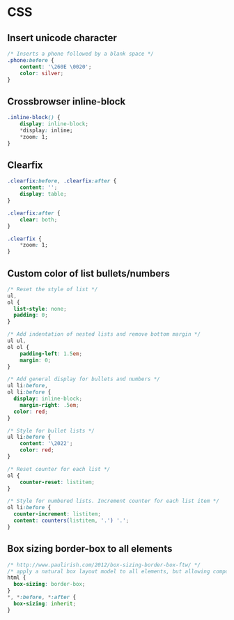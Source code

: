 # CSS

## Insert unicode character

```css
/* Inserts a phone followed by a blank space */
.phone:before {
    content: '\260E \0020';
    color: silver;
}
```

## Crossbrowser inline-block

```css
.inline-block() {
	display: inline-block;
	*display: inline;
	*zoom: 1;
}
```

## Clearfix

```css
.clearfix:before, .clearfix:after { 
	content: '';
	display: table;
}

.clearfix:after { 
	clear: both;
}

.clearfix {
	*zoom: 1;
}
```

## Custom color of list bullets/numbers

```css
/* Reset the style of list */
ul, 
ol {
  list-style: none;
  padding: 0;
}

/* Add indentation of nested lists and remove bottom margin */
ul ul,
ol ol {
	padding-left: 1.5em;
	margin: 0;
}

/* Add general display for bullets and numbers */
ul li:before,
ol li:before {
  display: inline-block;
	margin-right: .5em;
  color: red;
}

/* Style for bullet lists */
ul li:before {
	content: '\2022';
	color: red;
}

/* Reset counter for each list */
ol {
	counter-reset: listitem;
}

/* Style for numbered lists. Increment counter for each list item */
ol li:before {
  counter-increment: listitem;
  content: counters(listitem, '.') '.';
}
```

## Box sizing border-box to all elements

```css
/* http://www.paulirish.com/2012/box-sizing-border-box-ftw/ */
/* apply a natural box layout model to all elements, but allowing components to change */
html {
  box-sizing: border-box;
}
*, *:before, *:after {
  box-sizing: inherit;
}
```
